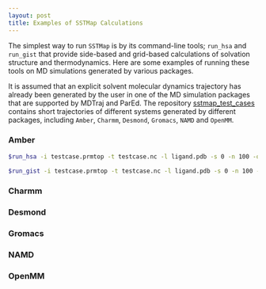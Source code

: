 ```yaml
---
layout: post
title: Examples of SSTMap Calculations
---
```


The simplest way to run `SSTMap` is by its command-line tools; `run_hsa` and `run_gist` that provide side-based and grid-based calculations of solvation structure and thermodynamics. Here are some examples of running these tools on MD simulations generated by various packages. 

<!--more-->
It is assumed that an explicit solvent molecular dynamics trajectory has already been generated by the user in one of the MD simulation packages that are supported by MDTraj and ParEd. The repository [sstmap_test_cases](https://github.com/KurtzmanLab/sstmap_test_cases) contains short trajectories of different systems generated by different packages, including `Amber`, `Charmm`, `Desmond`, `Gromacs`, `NAMD` and `OpenMM`. 
### Amber
```bash
$run_hsa -i testcase.prmtop -t testcase.nc -l ligand.pdb -s 0 -n 100 -o "testcase"

$run_gist -i testcase.prmtop -t testcase.nc -l ligand.pdb -s 0 -n 100 -d 20.0 20.0 20.0 -o "testcase"

```
### Charmm

### Desmond

### Gromacs

### NAMD

### OpenMM



<!--more-->
